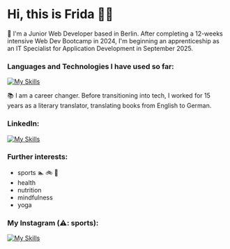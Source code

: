 # Hi, this is Frida 🏳️‍🌈

🌱 I'm a Junior Web Developer based in Berlin. After completing a 12-weeks intensive Web Dev Bootcamp in 2024, I'm beginning an apprenticeship as an IT Specialist for Application Development in September 2025.

### Languages and Technologies I have used so far: 

[![My Skills](https://skillicons.dev/icons?i=bootstrap,css,figma,git,github,html,js,mongodb,nextjs,npm,react,typescript,vite,vscode)]()

📚 I am a career changer. Before transitioning into tech, I worked for 15 years as a literary translator, translating books from English to German.

### LinkedIn:
[![My Skills](https://skillicons.dev/icons?i=linkedin)](https://www.linkedin.com/in/frida-lemke)

### Further interests:
- sports 🏊 🚲 🏃 
- health
- nutrition
- mindfulness
- yoga
  
### My Instagram (⚠️: sports):
[![My Skills](https://skillicons.dev/icons?i=instagram)](https://www.instagram.com/frida_unterwegs/)




